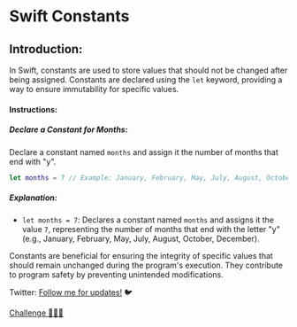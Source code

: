 # Swift Constants

## Introduction:

In Swift, constants are used to store values that should not be changed after being assigned. Constants are declared using the `let` keyword, providing a way to ensure immutability for specific values.

#### Instructions:

##### Declare a Constant for Months:

Declare a constant named `months` and assign it the number of months that end with "y".

```swift
let months = 7 // Example: January, February, May, July, August, October, December
```

##### Explanation:

- `let months = 7`: Declares a constant named `months` and assigns it the value `7`, representing the number of months that end with the letter "y" (e.g., January, February, May, July, August, October, December).

Constants are beneficial for ensuring the integrity of specific values that should remain unchanged during the program's execution. They contribute to program safety by preventing unintended modifications.

Twitter: [Follow me for updates!](https://twitter.com/bhushcodes) 🐦

[Challenge 🧑🏻‍💻](/2/Variables/Challenge/README.md)
